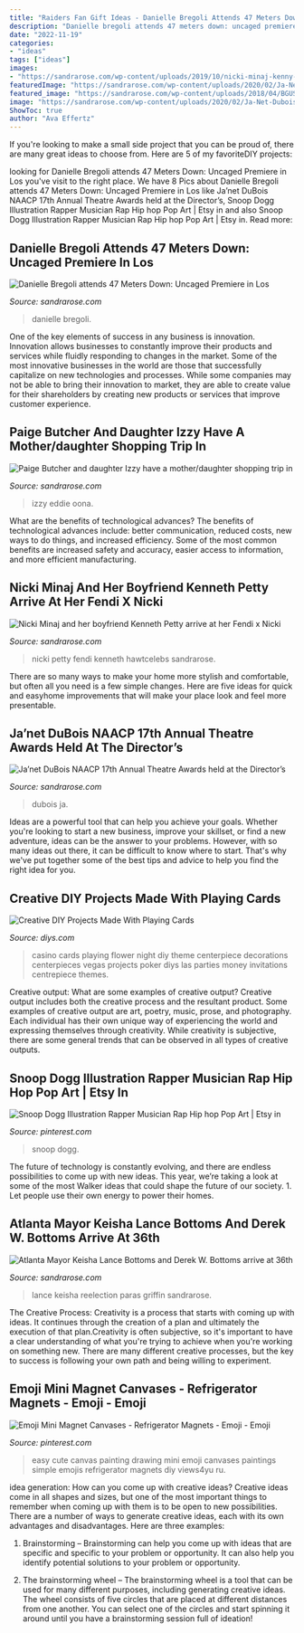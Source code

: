 ```yaml
---
title: "Raiders Fan Gift Ideas - Danielle Bregoli Attends 47 Meters Down: Uncaged Premiere In Los"
description: "Danielle bregoli attends 47 meters down: uncaged premiere in los"
date: "2022-11-19"
categories:
- "ideas"
tags: ["ideas"]
images:
- "https://sandrarose.com/wp-content/uploads/2019/10/nicki-minaj-kenny-petty-2-BG.jpg"
featuredImage: "https://sandrarose.com/wp-content/uploads/2020/02/Ja-Net-Dubois-wenn1145273-762x1500.jpg"
featured_image: "https://sandrarose.com/wp-content/uploads/2018/04/BGUS_1192488_027-1000x1500.jpg"
image: "https://sandrarose.com/wp-content/uploads/2020/02/Ja-Net-Dubois-wenn1145273-762x1500.jpg"
ShowToc: true
author: "Ava Effertz"
---
```



If you're looking to make a small side project that you can be proud of, there are many great ideas to choose from. Here are 5 of my favoriteDIY projects: 

	

		
looking for Danielle Bregoli attends 47 Meters Down: Uncaged Premiere in Los you've visit to the right place. We have 8 Pics about Danielle Bregoli attends 47 Meters Down: Uncaged Premiere in Los like Ja’net DuBois NAACP 17th Annual Theatre Awards held at the Director’s, Snoop Dogg Illustration Rapper Musician Rap Hip hop Pop Art | Etsy in and also Snoop Dogg Illustration Rapper Musician Rap Hip hop Pop Art | Etsy in. Read more:
		
    
## Danielle Bregoli Attends 47 Meters Down: Uncaged Premiere In Los

<img loading=lazy src="https://sandrarose.com/wp-content/uploads/2019/08/Danielle-Bregoli-wenn36841711.jpg" onerror="this.onerror=null;this.src='https://tse2.mm.bing.net/th?id=OIP.Zj4B9Fp10Avl_77mKxyKMwHaLm&amp;pid=15.1';" alt="Danielle Bregoli attends 47 Meters Down: Uncaged Premiere in Los">

_Source: sandrarose.com_

>danielle bregoli. 

	

One of the key elements of success in any business is innovation. Innovation allows businesses to constantly improve their products and services while fluidly responding to changes in the market. Some of the most innovative businesses in the world are those that successfully capitalize on new technologies and processes. While some companies may not be able to bring their innovation to market, they are able to create value for their shareholders by creating new products or services that improve customer experience.

    
## Paige Butcher And Daughter Izzy Have A Mother/daughter Shopping Trip In

<img loading=lazy src="https://sandrarose.com/wp-content/uploads/2018/04/BGUS_1192488_027-1000x1500.jpg" onerror="this.onerror=null;this.src='https://tse4.mm.bing.net/th?id=OIP.XWOiUe7iD4lR6A8PExHnUAHaLH&amp;pid=15.1';" alt="Paige Butcher and daughter Izzy have a mother/daughter shopping trip in">

_Source: sandrarose.com_

>izzy eddie oona. 

	

What are the benefits of technological advances?
The benefits of technological advances include: better communication, reduced costs, new ways to do things, and increased efficiency. Some of the most common benefits are increased safety and accuracy, easier access to information, and more efficient manufacturing.

    
## Nicki Minaj And Her Boyfriend Kenneth Petty Arrive At Her Fendi X Nicki

<img loading=lazy src="https://sandrarose.com/wp-content/uploads/2019/10/nicki-minaj-kenny-petty-2-BG.jpg" onerror="this.onerror=null;this.src='https://tse2.mm.bing.net/th?id=OIP.fZKGtJcKKpDesL0Vp-W_KgHaLH&amp;pid=15.1';" alt="Nicki Minaj and her boyfriend Kenneth Petty arrive at her Fendi x Nicki">

_Source: sandrarose.com_

>nicki petty fendi kenneth hawtcelebs sandrarose. 

	

There are so many ways to make your home more stylish and comfortable, but often all you need is a few simple changes. Here are five ideas for quick and easyhome improvements that will make your place look and feel more presentable.

    
## Ja’net DuBois NAACP 17th Annual Theatre Awards Held At The Director’s

<img loading=lazy src="https://sandrarose.com/wp-content/uploads/2020/02/Ja-Net-Dubois-wenn1145273-762x1500.jpg" onerror="this.onerror=null;this.src='https://tse3.mm.bing.net/th?id=OIP.71pYVrh86TJqrCr56FZs_gHaOl&amp;pid=15.1';" alt="Ja’net DuBois NAACP 17th Annual Theatre Awards held at the Director’s">

_Source: sandrarose.com_

>dubois ja. 

	

Ideas are a powerful tool that can help you achieve your goals. Whether you're looking to start a new business, improve your skillset, or find a new adventure, ideas can be the answer to your problems. However, with so many ideas out there, it can be difficult to know where to start. That's why we've put together some of the best tips and advice to help you find the right idea for you.

    
## Creative DIY Projects Made With Playing Cards

<img loading=lazy src="https://cdn.diys.com/wp-content/uploads/2016/07/Casino-night-flower-centrepiece.jpg" onerror="this.onerror=null;this.src='https://tse4.mm.bing.net/th?id=OIP.tLmmoib3rcYwziS-R5qnxwHaJ4&amp;pid=15.1';" alt="Creative DIY Projects Made With Playing Cards">

_Source: diys.com_

>casino cards playing flower night diy theme centerpiece decorations centerpieces vegas projects poker diys las parties money invitations centrepiece themes. 

	

Creative output: What are some examples of creative output?
Creative output includes both the creative process and the resultant product. Some examples of creative output are art, poetry, music, prose, and photography. Each individual has their own unique way of experiencing the world and expressing themselves through creativity. While creativity is subjective, there are some general trends that can be observed in all types of creative outputs.

    
## Snoop Dogg Illustration Rapper Musician Rap Hip Hop Pop Art | Etsy In

<img loading=lazy src="https://i.pinimg.com/736x/1e/3b/39/1e3b39c9b5187fcfe59dad8dd3b85d97.jpg" onerror="this.onerror=null;this.src='https://tse2.mm.bing.net/th?id=OIP.b-JjsegeBCFHkkg5_ex56AHaLc&amp;pid=15.1';" alt="Snoop Dogg Illustration Rapper Musician Rap Hip hop Pop Art | Etsy in">

_Source: pinterest.com_

>snoop dogg. 

	

The future of technology is constantly evolving, and there are endless possibilities to come up with new ideas. This year, we’re taking a look at some of the most Walker ideas that could shape the future of our society. 1. Let people use their own energy to power their homes.

    
## Atlanta Mayor Keisha Lance Bottoms And Derek W. Bottoms Arrive At 36th

<img loading=lazy src="http://sandrarose.com/wp-content/uploads/2020/01/Keisha-Lance-Bottoms-Derek-W.-Bottoms-GettyImages-650x879.jpg" onerror="this.onerror=null;this.src='https://tse4.mm.bing.net/th?id=OIP.s2lVDdba29zY0yrinIMgigHaKA&amp;pid=15.1';" alt="Atlanta Mayor Keisha Lance Bottoms and Derek W. Bottoms arrive at 36th">

_Source: sandrarose.com_

>lance keisha reelection paras griffin sandrarose. 

	

The Creative Process:
Creativity is a process that starts with coming up with ideas. It continues through the creation of a plan and ultimately the execution of that plan.Creativity is often subjective, so it's important to have a clear understanding of what you're trying to achieve when you're working on something new. There are many different creative processes, but the key to success is following your own path and being willing to experiment.

    
## Emoji Mini Magnet Canvases - Refrigerator Magnets - Emoji - Emoji

<img loading=lazy src="https://i.pinimg.com/736x/da/aa/76/daaa76da6b4b18cb3dbfe4a337b11e53--refrigerator-magnets-emojis.jpg" onerror="this.onerror=null;this.src='https://tse4.mm.bing.net/th?id=OIP.oCbYmgA43oIdSwNXBa71AQHaNK&amp;pid=15.1';" alt="Emoji Mini Magnet Canvases - Refrigerator Magnets - Emoji - Emoji">

_Source: pinterest.com_

>easy cute canvas painting drawing mini emoji canvases paintings simple emojis refrigerator magnets diy views4yu ru. 

	

idea generation: How can you come up with creative ideas?
Creative ideas come in all shapes and sizes, but one of the most important things to remember when coming up with them is to be open to new possibilities. There are a number of ways to generate creative ideas, each with its own advantages and disadvantages. Here are three examples:
1. Brainstorming – Brainstorming can help you come up with ideas that are specific and specific to your problem or opportunity. It can also help you identify potential solutions to your problem or opportunity.

2. The brainstorming wheel – The brainstorming wheel is a tool that can be used for many different purposes, including generating creative ideas. The wheel consists of five circles that are placed at different distances from one another. You can select one of the circles and start spinning it around until you have a brainstorming session full of ideation!



